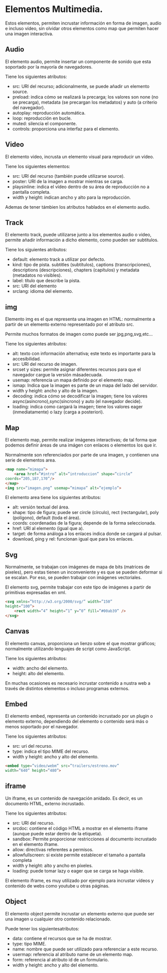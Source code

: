 # Elementos Multimedia.
Estos elementos, permiten incrustar información en forma de imagen, audio e incluso vídeo, sin olvidar otros elementos como map que permiten hacer una imagen interactiva.
## Audio
El elemento audio, permite insertar un componente de sonido que esta soportado por la mayoría de navegadores. 

Tiene los siguientes atributos:
* src: URI del recurso; adicionalmente, se puede añadir un elemento source.
* preload: indica cómo se realizará la precarga; los valores son none (no se
precarga), metadata (se precargan los metadatos) y auto (a criterio del
navegador).
* autoplay: reproducción automática.
* loop: reproducción en bucle.
* muted: silencia el componente.
* controls: proporciona una interfaz para el elemento.

## Video
El elemento video, incrusta un elemento visual para reproducir un vídeo. 

Tiene los siguientes elementos:
* src: URI del recurso (también puede utilizarse source).
* poster: URI de la imagen a mostrar mientras se carga.
* playsinline: indica el vídeo dentro de su área de reproducción no a
pantalla completa.
* width y height: indican ancho y alto para la reproducción.

Ademas de tener támbien los atributos hablados en el elemento audio.
## Track
El elemento track, puede utilizarse junto a los elementos audio o video,
permite añadir información a dicho elemento, como pueden ser subtitulos.

Tiene los siguientes atributos:
* default: elemento track a utilizar por defecto.
* kind: tipo de pista. subtitles (subtítulos), captions (transcripciones),
descriptions (descripciones), chapters (capítulos) y metadata
(metadatos no visibles).
* label: título que describe la pista.
* src: URI del elemento
* srclang: idioma del elemento.
## img
Elemento img es el que representa una imagen en HTML: normalmente a partir de un elemento externo representado por el atributo src. 

Permite muchos formatos de imagen como puede ser jpg,png,svg,etc…

Tiene los siguientes atributos:
* alt: texto con información alternativa; este texto es importante para la accesibilidad.
* src: URI del recurso de imagen.
* srcset y sizes: permite asignar diferentes recursos para que el navegador cargue la versión másadecuada.
* usemap: referencia un mapa definido por el elemento map.
* ismap: Indica que la imagen es parte de un mapa del lado del servidor.
* width y height: ancho y alto de la imagen.
* decoding: indica cómo se decodificar la imagen; tiene los valores async(asíncrono),sync(síncrono)
y auto (el navegador decide).
* loading: indica como cargará la imagen; tiene los valores eager (inmediatamente) o lazy (carga a
posteriori).
## Map
El elemento map, permite realizar imágenes interactivas; de tal forma que podemos definir áreas de una imágen con enlaces o elementos los que ir.

Normalmente son referenciados por parte de una imagen, y contienen una serie de elementos area.
```HTML
<map name=”mimapa”>
    <area href=”#intro” alt=”introduccion” shape=”circle”
coords=”205,187,170”/>
</map>
<img src=”imagen.png” usemap=”mimapa” alt=”ejemplo”>
```
El elemento area tiene los siguientes atributos:
* alt: versión textual del área.
* shape: tipo de figura; puede ser circle (círculo), rect (rectangular), poly
(polígono), default (toda el área).
* coords: coordenadas de la figura; depende de la forma seleccionada.
* href: URI al elemento (igual que a).
* target: de forma análoga a los enlaces indica donde se cargará al pulsar.
* download, ping y rel: funcionan igual que para los enlaces.

## Svg
Normalmente, se trabajan con imágenes de mapa de bits (matrices de pixeles),
pero estas tienen un inconveniente y es que se pueden deformar si se escalan. Por eso, se pueden trabajar con imágenes vectoriales.

El elemento svg, permite trabajar con este tipo de imágenes a partir de primitivas expresadas en xml. 
```HTML
<svg xmlns=”http://w3.org/2000/svg/” width=”150”
height=”100”>
    <rect width=”4” height=”1” y=”0” fill=”#00ab39” />
</svg>
```
## Canvas
El elemento canvas, proporciona un lienzo sobre el que mostrar gráficos;
normalmente utilizando lenguajes de script como JavaScript.

Tiene los siguientes atributos:
* width: ancho del elemento.
* height: alto del elemento.

En muchas ocasiones es necesario incrustar contenido a nustra web a través de distintos elementos o incluso programas externos.

## Embed
El elemento embed, representa un contenido incrustado por un plugin o elemento externo, dependiendo del elemento o contenido será más o menos soportado por el navegador.

Tiene los siguientes atributos:
* src: uri del recurso.
* type: indica el tipo MIME del recurso.
* width y height: ancho y alto del elemento.

```HTML
<embed type=”video/webm” src=”trailers/estreno.mov”
width=”640” height=”480”>
```
## iframe
Un iframe, es un contenido de navegación anidado. Es decir, es un documento HTML, externo incrustado.

Tiene los siguientes atributos:
* src: URI del recurso.
* srcdoc: contiene el código HTML a mostrar en el elemento iframe (aunque puede
estar dentro de la etiqueta).
* sandbox: Permite proporcionar restricciones al documento incrustado en el
elemento iframe.
* allow: directivas referentes a permisos.
* allowfullscreen: si existe permite establecer el tamaño a pantalla completa
* width y height: alto y ancho en píxeles.
* loading: puede tomar lazy o eager que se carga se haga visible.

El elemento iframe, es muy utilizado por ejemplo para incrustar vídeos y contenido de webs como youtube u otras páginas.
## Object
El elemento object permite incrustar un elemento externo que puede ser una
imagen u cualquier otro contenido relacionado. 

Puede tener los siguientesatributos:
* data: contiene el recursos que se ha de mostrar.
* type: tipo MIME.
* name: nombre que puede ser utilizado para referenciar a este recurso.
* usermap: referencia al atributo name de un elemento map.
* form: referencia al atributo id de un formulario.
* width y height: ancho y alto del elemento.

